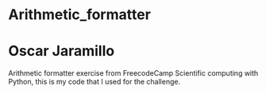 # Arithmetic_formatter
# Oscar Jaramillo

Arithmetic formatter exercise from FreecodeCamp Scientific computing with Python, this is my code that I used for the challenge.
